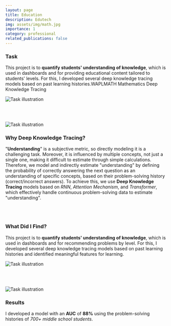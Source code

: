 ```yaml
---
layout: page
title: Education
description: Edutech
img: assets/img/math.jpg
importance: 1
category: professional
related_publications: false
---
```


<div class="row align-items-center">
  <!-- 텍스트 영역 -->
  <div class="col-md-6">
    <h3 class="mb-4">Task</h3>
    <p>
      This project is to <strong>quantify students' understanding of knowledge</strong>, which is used in dashboards and for providing educational content tailored to students' levels. For this, I developed several deep knowledge tracing models based on past learning histories.WAPLMATH Mathematics Deep Knowledge Tracing
    </p>
  </div>
  <!-- 이미지 영역 -->
  <div class="col-md-6 text-center">
    <img src="/assets/img/learning.jpg" alt="Task illustration" class="img-fluid rounded">
  </div>
</div>

<br><br> <!-- 두 줄 띄우기 -->

<div class="row align-items-center">
  <!-- 이미지 영역 -->
  <div class="col-md-6 text-center">
    <img src="/assets/img/learning.jpg" alt="Task illustration" class="img-fluid rounded">
  </div>
  <!-- 텍스트 영역 -->
  <div class="col-md-6">
    <h3 class="mb-4">Why Deep Knowledge Tracing?</h3>
    <p>
      "<strong>Understanding</strong>" is a subjective metric, so directly modeling it is a challenging task. Moreover, it is influenced by multiple concepts, not just a single one, making it difficult to estimate through simple calculations. Therefore, we model and indirectly estimate "understanding" by defining the probability of correctly answering the next question as an understanding of specific concepts, based on their problem-solving history (correct/incorrect answers). To achieve this, we use <strong>Deep Knowledge Tracing</strong> models based on <i>RNN</i>, <i>Attention Mechanism</i>, and <i>Transformer</i>, which effectively handle continuous problem-solving data to estimate "understanding".
    </p>
  </div>
</div>

<br><br> <!-- 두 줄 띄우기 -->

<div class="row align-items-center">
  <!-- 텍스트 영역 -->
  <div class="col-md-6">
    <h3 class="mb-4">What Did I Find?</h3>
    <p>
      This project is to <strong>quantify students' understanding of knowledge</strong>, which is used in dashboards and for recommending problems by level. For this, I developed several deep knowledge tracing models based on past learning histories and identified meaningful features for learning.
    </p>
  </div>
  <!-- 이미지 영역 -->
  <div class="col-md-6 text-center">
    <img src="/assets/img/learning.jpg" alt="Task illustration" class="img-fluid rounded">
  </div>
</div>

<br><br> <!-- 두 줄 띄우기 -->

<div class="row align-items-center">
  <!-- 이미지 영역 -->
  <div class="col-md-6 text-center">
    <img src="/assets/img/learning.jpg" alt="Task illustration" class="img-fluid rounded">
  </div>
  <!-- 텍스트 영역 -->
  <div class="col-md-6">
    <h3 class="mb-4">Results</h3>
    <p>
      I developed a model with an <strong>AUC</strong> of <strong>88%</strong> using the problem-solving histories of <i>700+ middle school students</i>.
    </p>
  </div>
</div>
